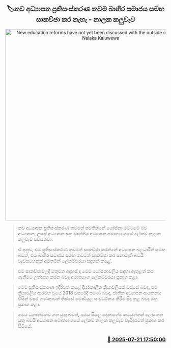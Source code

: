 <p align='center'><b><h2 align='center' title='New education reforms have not yet been discussed with the outside community - Nalaka Kaluwewa'>🏷නව අධ්‍යාපන ප්‍රතිසංස්කරණ තවම බාහිර සමාජය සමඟ සාකච්ඡා කර නැහැ - නාලක කලුවැව</h2></b></p>
<p align='center'><img src='https://helakuru.sgp1.cdn.digitaloceanspaces.com/esana/images/lib/nalaka-kaluwewa.jpg' width='600' alt='New education reforms have not yet been discussed with the outside community - Nalaka Kaluwewa'></p>

> නව අධ්‍යාපන ප්‍රතිසංස්කරණ තවමත් පවතින්නේ යෝජනා මට්ටමේ බව අධ්‍යාපන, උසස් අධ්‍යාපන සහ වෘත්තීය අධ්‍යාපන අමාත්‍යාංශයේ ලේකම් නාලක කලුවැව පවසනවා.

> ඒ අනුව, එම ප්‍රතිසංස්කරණ තවමත් සාකච්ඡා කරන්නේ අධ්‍යාපන බලධාරීන් සමඟ බවත්, එය බාහිර සමාජය සමඟ තවමත් සාකච්ඡා කර නොමැති බවයි වැඩසටහනක් අමතමින් ලේකම්වරයා සඳහන් කළේ.

> එම සාකච්ඡාවලදී මතුවන අදහස් ද මෙම යෝජනාවලිය සඳහා ඇතුළත් කර ගැනීමට උත්සාහ කරන බවද අමාත්‍යාංශ ලේකම්වරයා ප්‍රකාශ කළා.

> මෙම ප්‍රතිසංස්කරණ ඉදිරිපත් කළේ දීර්ඝකාලීන ක්‍රියාවලියක් ඔස්සේ බවද, එම ක්‍රියාවලිය ආරම්භ වූයේ 2018 වසරේදී පමණ බවද, ජාතික අධ්‍යාපන ආයතනය විසින් වසර ගණනාවක් තිස්සේ මොඩියුල සංවර්ධනය කිරීම සිදු කළ බවද ඔහු ප්‍රකාශ කළා.

> මෙය ධනාත්මකව ගත යුතු බවත්, මෙය සියලු දෙනාගේම කටයුත්තක් ලෙස ගත යුතු බවයි අධ්‍යාපන අමාත්‍යාංශයේ ලේකම් නාලක කලුවැව වැඩිදුරටත් ප්‍රකාශ කර සිටියේ.



<h3 align='right'><a href='https://www.helakuru.lk/esana/p/112036/'>📅 2025-07-21 17:50:00</a></h3>
